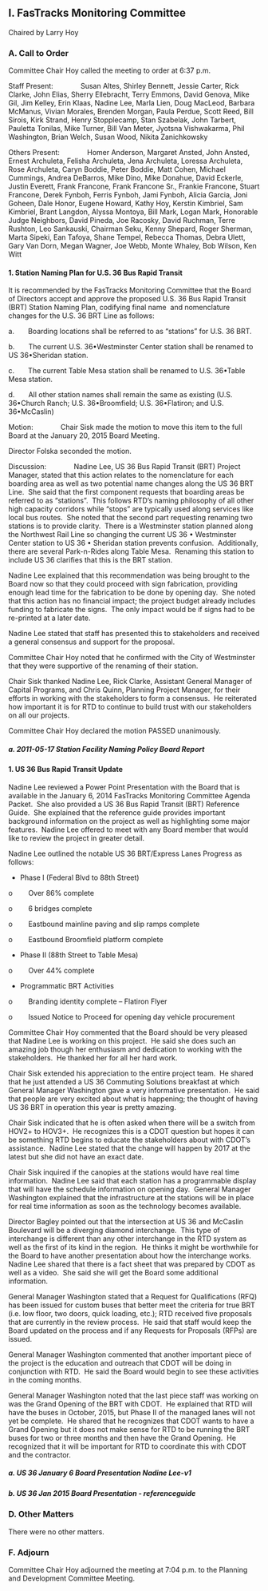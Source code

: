 ## I. FasTracks Monitoring Committee

Chaired by Larry Hoy

### A. Call to Order

Committee Chair Hoy called the meeting to order at 6:37 p.m.

Staff Present:              Susan Altes, Shirley Bennett, Jessie Carter, Rick Clarke, John Elias, Sherry Ellebracht, Terry Emmons, David Genova, Mike Gil, Jim Kelley, Erin Klaas, Nadine Lee, Marla Lien, Doug MacLeod, Barbara McManus, Vivian Morales, Brenden Morgan, Paula Perdue, Scott Reed, Bill Sirois, Kirk Strand, Henry Stopplecamp, Stan Szabelak, John Tarbert, Pauletta Tonilas, Mike Turner, Bill Van Meter, Jyotsna Vishwakarma, Phil Washington, Brian Welch, Susan Wood, Nikita Zanichkowsky

Others Present:              Homer Anderson, Margaret Ansted, John Ansted, Ernest Archuleta, Felisha Archuleta, Jena Archuleta, Loressa Archuleta, Rose Archuleta, Caryn Boddie, Peter Boddie, Matt Cohen, Michael Cummings, Andrea DeBarros, Mike Dino, Mike Donahue, David Eckerle, Justin Everett, Frank Francone, Frank Francone Sr., Frankie Francone, Stuart Francone, Derek Fynboh, Ferris Fynboh, Jami Fynboh, Alicia Garcia, Joni Goheen, Dale Honor, Eugene Howard, Kathy Hoy, Kerstin Kimbriel, Sam Kimbriel, Brant Langdon, Alyssa Montoya, Bill Mark, Logan Mark, Honorable Judge Neighbors, David Pineda, Joe Racosky, David Ruchman, Terre Rushton, Leo Sankauski, Chairman Seku, Kenny Shepard, Roger Sherman, Marta Sipeki, Ean Tafoya, Shane Tempel, Rebecca Thomas, Debra Ulett, Gary Van Dorn, Megan Wagner, Joe Webb, Monte Whaley, Bob Wilson, Ken Witt

#### 1. Station Naming Plan for U.S. 36 Bus Rapid Transit

It is recommended by the FasTracks Monitoring Committee that the Board of Directors accept and approve the proposed U.S. 36 Bus Rapid Transit (BRT) Station Naming Plan, codifying final name  and nomenclature changes for the U.S. 36 BRT Line as follows:

a.       Boarding locations shall be referred to as “stations” for U.S. 36 BRT.

b.       The current U.S. 36•Westminster Center station shall be renamed to US 36•Sheridan station.

c.       The current Table Mesa station shall be renamed to U.S. 36•Table Mesa station.

d.       All other station names shall remain the same as existing (U.S. 36•Church Ranch; U.S. 36•Broomfield; U.S. 36•Flatiron; and U.S. 36•McCaslin)

Motion:              Chair Sisk made the motion to move this item to the full Board at the January 20, 2015 Board Meeting.

Director Folska seconded the motion.

Discussion:              Nadine Lee, US 36 Bus Rapid Transit (BRT) Project Manager, stated that this action relates to the nomenclature for each boarding area as well as two potential name changes along the US 36 BRT Line.  She said that the first component requests that boarding areas be referred to as “stations”.  This follows RTD’s naming philosophy of all other high capacity corridors while “stops” are typically used along services like local bus routes.  She noted that the second part requesting renaming two stations is to provide clarity.  There is a Westminster station planned along the Northwest Rail Line so changing the current US 36 • Westminster Center station to US 36 • Sheridan station prevents confusion.   Additionally, there are several Park-n-Rides along Table Mesa.  Renaming this station to include US 36 clarifies that this is the BRT station.

Nadine Lee explained that this recommendation was being brought to the Board now so that they could proceed with sign fabrication, providing enough lead time for the fabrication to be done by opening day.  She noted that this action has no financial impact; the project budget already includes funding to fabricate the signs.  The only impact would be if signs had to be re-printed at a later date.

Nadine Lee stated that staff has presented this to stakeholders and received a general consensus and support for the proposal.

Committee Chair Hoy noted that he confirmed with the City of Westminster that they were supportive of the renaming of their station.

Chair Sisk thanked Nadine Lee, Rick Clarke, Assistant General Manager of Capital Programs, and Chris Quinn, Planning Project Manager, for their efforts in working with the stakeholders to form a consensus.  He reiterated how important it is for RTD to continue to build trust with our stakeholders on all our projects.

Committee Chair Hoy declared the motion PASSED unanimously.

##### a. 2011-05-17 Station  Facility Naming Policy Board Report

#### 1. US 36 Bus Rapid Transit Update

Nadine Lee reviewed a Power Point Presentation with the Board that is available in the January 6, 2014 FasTracks Monitoring Committee Agenda Packet.  She also provided a US 36 Bus Rapid Transit (BRT) Reference Guide.  She explained that the reference guide provides important background information on the project as well as highlighting some major features.  Nadine Lee offered to meet with any Board member that would like to review the project in greater detail.

Nadine Lee outlined the notable US 36 BRT/Express Lanes Progress as follows:

- Phase I (Federal Blvd to 88th Street)

o        Over 86% complete

o        6 bridges complete

o        Eastbound mainline paving and slip ramps complete

o        Eastbound Broomfield platform complete

- Phase II (88th Street to Table Mesa)

o        Over 44% complete

- Programmatic BRT Activities

o        Branding identity complete – Flatiron Flyer

o        Issued Notice to Proceed for opening day vehicle procurement

Committee Chair Hoy commented that the Board should be very pleased that Nadine Lee is working on this project.  He said she does such an amazing job though her enthusiasm and dedication to working with the stakeholders.  He thanked her for all her hard work.

Chair Sisk extended his appreciation to the entire project team.  He shared that he just attended a US 36 Commuting Solutions breakfast at which General Manager Washington gave a very informative presentation.  He said that people are very excited about what is happening; the thought of having US 36 BRT in operation this year is pretty amazing.

Chair Sisk indicated that he is often asked when there will be a switch from HOV2+ to HOV3+.  He recognizes this is a CDOT question but hopes it can be something RTD begins to educate the stakeholders about with CDOT’s assistance.  Nadine Lee stated that the change will happen by 2017 at the latest but she did not have an exact date.

Chair Sisk inquired if the canopies at the stations would have real time information.  Nadine Lee said that each station has a programmable display that will have the schedule information on opening day.  General Manager Washington explained that the infrastructure at the stations will be in place for real time information as soon as the technology becomes available.

Director Bagley pointed out that the intersection at US 36 and McCaslin Boulevard will be a diverging diamond interchange.  This type of interchange is different than any other interchange in the RTD system as well as the first of its kind in the region.  He thinks it might be worthwhile for the Board to have another presentation about how the interchange works.  Nadine Lee shared that there is a fact sheet that was prepared by CDOT as well as a video.  She said she will get the Board some additional information.

General Manager Washington stated that a Request for Qualifications (RFQ) has been issued for custom buses that better meet the criteria for true BRT (i.e. low floor, two doors, quick loading, etc.); RTD received five proposals that are currently in the review process.  He said that staff would keep the Board updated on the process and if any Requests for Proposals (RFPs) are issued.

General Manager Washington commented that another important piece of the project is the education and outreach that CDOT will be doing in conjunction with RTD.  He said the Board would begin to see these activities in the coming months.

General Manager Washington noted that the last piece staff was working on was the Grand Opening of the BRT with CDOT.  He explained that RTD will have the buses in October, 2015, but Phase II of the managed lanes will not yet be complete.  He shared that he recognizes that CDOT wants to have a Grand Opening but it does not make sense for RTD to be running the BRT buses for two or three months and then have the Grand Opening.  He recognized that it will be important for RTD to coordinate this with CDOT and the contractor.

##### a. US 36 January 6 Board Presentation Nadine Lee-v1

##### b. US 36 Jan 2015 Board Presentation - referenceguide

### D. Other Matters

There were no other matters.

### F. Adjourn

Committee Chair Hoy adjourned the meeting at 7:04 p.m. to the Planning and Development Committee Meeting.